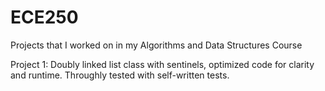 # ECE250
Projects that I worked on in my Algorithms and Data Structures Course

Project 1: Doubly linked list class with sentinels, optimized code for clarity and runtime. Throughly tested with self-written tests.
